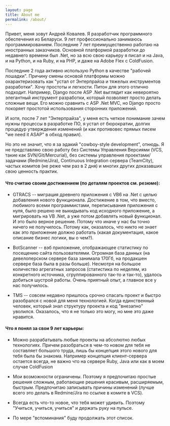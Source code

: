 ```yaml
---
layout: page
title: About me
permalink: /about/
---
```


Привет, меня зовут Андрей Ковалев. Я разработчик программного обеспечения из Беларуси. 9 лет профессионально занимаюсь программированием. Последние 7 лет преимущественно работаю на иностранных заказчиков. Основной платформой разработки до недавнего времени был .Net, но за всю свою карьеру я писал и на Java, и на Python, и на Ruby, и на PHP, и даже на Adobe Flex с ColdFusion.

Последние 2 года активно использую Python в качестве "рабочей лошадки". Причину смены основой платформы можно охарактеризовать как "устал от Энтерпрайза и тяжелых инструментов разработки". Хочу простоты и легкости. Питон для этого отлично подходит. Например, Django после ASP .Net выглядит как невероятно элегантный инструмент разработки, который позволяет просто делать сложные вещи. Его можно сравнить с ASP .Net MVC, но Django просто покоряет простотой использования сторонних приложений.

И хотя, после 7 лет "Энтерпрайза", у меня есть четкое понимание зачем нужны процессы в разработке ПО, я устал от бюрократии, долгих процедур утверждения изменений (и как противовес прямых писем "we need it ASAP" в обход правил).

Но это не значит, что я за эдакий "cowboy-style development", отнюдь. Я не представляю свою работу без Системы Управления Версиями (VCS, такие как SVN/Git/Mercurial), без системы управления проектами/задачами (Redmine/Jira), Continuous Integration сервера (TeamCity), частых комитов (не реже чем раз в 2 дня) и многих других доказавших свою ценность практик.

#### Что считаю своим достижением (по деталям проектов см. резюме):

- GTRACS -- миграция древнего приложения с VB6 на .Net с целью добавления нового функционала. Достижение в том, что вместо, любимого всеми программистами, переписывания приложения с нуля, было решено не выкидывать код исходного приложение, а мигрировать на VB .Net, а уже потом добавлять новый функционал. И это было верное решение. Потому что иначе у нас бы точно ничего не получилось. Потому как, оказалось, что никто не знает как это приложение должно работать (какая документация, какое описание бизнес логики, вы о чем?).

- BotScanner -- вэб приложение, отображающее статистику по посещению сайта пользователями. Огромная база данных (на девелоперском сервере база занимала 170Гб, на продакшен сервере база была в разы больше). Несмотря на большое количество агрегатных запросов (статистика по неделям, из конкретного источника, сгруппированного так-то и так-то), удалось добиться шустрой работы. Очень приятный опыт, а главное все у нас получилось.

- TMS -- совсем недавно пришлось срочно спасать проект и быстро разобрался с новой для меня технологией. Когда единственный человек, который знал структуру проекта и код "внезапно" уволился. Оказалось, что я не только это могу, но мне это даже нравится.

#### Что я понял за свои 9 лет карьеры:

- Можно разрабатывать любые проекты на абсолютно любых технологиях. Причем разобраться в чем-то новом для тебя не составляет большого труда, лишь бы концепция этого нового для тебя была бы знакома. Например концепция клиент-сервера остается всегда, не важно что на сервере Ruby, Java или как в моем случае ColdFusion

- Мои возможности ограничены. Поэтому я предпочитаю простые решения сложным, работающие решения красивым, расширяемым, быстрым.
    Предпочитаю записывать причины изменений (лучше всего это делать в Redmine/Jira по ссылке в комите в VCS).

- Всегда есть что-то новое, что тебя может удивить. Поэтому "Учиться, учиться, учиться" и держать руку на пульсе.

- По мере "вспоминания" буду продолжать этот список.